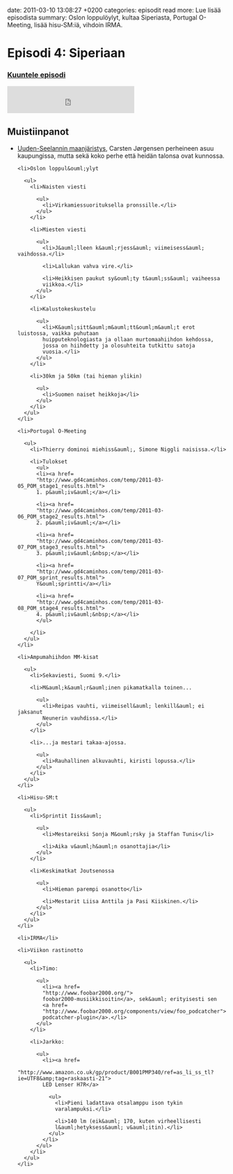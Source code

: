 date: 2011-03-10 13:08:27 +0200
categories: episodit
read more: Lue lis&auml;&auml; episodista
summary: Oslon loppul&ouml;ylyt, kultaa Siperiasta, Portugal O-Meeting, lis&auml;&auml; hisu-SM:i&auml;, vihdoin IRMA.

#  Episodi 4: Siperiaan

### [Kuuntele episodi](http://traffic.libsyn.com/raskaasti/episodi-4.mp3)

<script type="text/javascript" src="http://player.wizzard.tv/player/o/j/x/133545871347/config/k-a981f8b500e1d1de/uuid/root/height/240/width/480/episode/k-9596e53822dab555.m4v"></script>

<iframe src="http://www.facebook.com/plugins/likebox.php?href=http%3A%2F%2Fwww.facebook.com%2Fpages%2FRaskaasti%2F164707666913459&amp;width=292&amp;colorscheme=dark&amp;show_faces=false&amp;stream=false&amp;header=false&amp;height=62" scrolling="no" frameborder="0" style="border:none; overflow:hidden; width:292px; height:62px;" allowTransparency="true">
</iframe>

  <h2>Muistiinpanot</h2>

  <ul>
    <li><a href=
    "http://www.boston.com/bigpicture/2011/02/christchurch_earthquake.html">
    Uuden-Seelannin maanj&auml;ristys</a>, Carsten J&oslash;rgensen perheineen
    asuu kaupungissa, mutta sek&auml; koko perhe ett&auml; heid&auml;n talonsa
    ovat kunnossa.</li>

    <li>Oslon loppul&ouml;ylyt

      <ul>
        <li>Naisten viesti

          <ul>
            <li>Virkamiessuorituksella pronssille.</li>
          </ul>
        </li>

        <li>Miesten viesti

          <ul>
            <li>J&auml;lleen k&auml;rjess&auml; viimeisess&auml; vaihdossa.</li>

            <li>Lallukan vahva vire.</li>

            <li>Heikkisen paukut sy&ouml;ty t&auml;ss&auml; vaiheessa
            viikkoa.</li>
          </ul>
        </li>

        <li>Kalustokeskustelu

          <ul>
            <li>K&auml;sitt&auml;m&auml;tt&ouml;m&auml;t erot luistossa, vaikka puhutaan
            huipputeknologiasta ja ollaan murtomaahiihdon kehdossa,
            jossa on hiihdetty ja olosuhteita tutkittu satoja
            vuosia.</li>
          </ul>
        </li>

        <li>30km ja 50km (tai hieman ylikin)

          <ul>
            <li>Suomen naiset heikkoja</li>
          </ul>
        </li>
      </ul>
    </li>

    <li>Portugal O-Meeting

      <ul>
        <li>Thierry dominoi miehiss&auml;, Simone Niggli naisissa.</li>

        <li>Tulokset
          <ul>
          <li><a href=
          "http://www.gd4caminhos.com/temp/2011-03-05_POM_stage1_results.html">
          1. p&auml;iv&auml;</a></li>

          <li><a href=
          "http://www.gd4caminhos.com/temp/2011-03-06_POM_stage2_results.html">
          2. p&auml;iv&auml;</a></li>

          <li><a href=
          "http://www.gd4caminhos.com/temp/2011-03-07_POM_stage3_results.html">
          3. p&auml;iv&auml;&nbsp;</a></li>

          <li><a href=
          "http://www.gd4caminhos.com/temp/2011-03-07_POM_sprint_results.html">
          Y&ouml;sprintti</a></li>

          <li><a href=
          "http://www.gd4caminhos.com/temp/2011-03-08_POM_stage4_results.html">
          4. p&auml;iv&auml;&nbsp;</a></li>
          </ul>

        </li>
      </ul>
    </li>

    <li>Ampumahiihdon MM-kisat

      <ul>
        <li>Sekaviesti, Suomi 9.</li>

        <li>M&auml;k&auml;r&auml;inen pikamatkalla toinen...

          <ul>
            <li>Reipas vauhti, viimeisell&auml; lenkill&auml; ei jaksanut
            Neunerin vauhdissa.</li>
          </ul>
        </li>

        <li>...ja mestari takaa-ajossa.

          <ul>
            <li>Rauhallinen alkuvauhti, kiristi lopussa.</li>
          </ul>
        </li>
      </ul>
    </li>

    <li>Hisu-SM:t

      <ul>
        <li>Sprintit Iiss&auml;

          <ul>
            <li>Mestareiksi Sonja M&ouml;rsky ja Staffan Tunis</li>

            <li>Aika v&auml;h&auml;n osanottajia</li>
          </ul>
        </li>

        <li>Keskimatkat Joutsenossa

          <ul>
            <li>Hieman parempi osanotto</li>

            <li>Mestarit Liisa Anttila ja Pasi Kiiskinen.</li>
          </ul>
        </li>
      </ul>
    </li>

    <li>IRMA</li>

    <li>Viikon rastinotto

      <ul>
        <li>Timo:

          <ul>
            <li><a href=
            "http://www.foobar2000.org/">
            foobar2000-musiikkisoitin</a>, sek&auml; erityisesti sen
            <a href=
            "http://www.foobar2000.org/components/view/foo_podcatcher">
            podcatcher-plugin</a>.</li>
          </ul>
        </li>

        <li>Jarkko:

          <ul>
            <li><a href=
            "http://www.amazon.co.uk/gp/product/B001PMP340/ref=as_li_ss_tl?ie=UTF8&amp;tag=raskaasti-21">
            LED Lenser H7R</a>

              <ul>
                <li>Pieni ladattava otsalamppu ison tykin
                varalampuksi.</li>

                <li>140 lm (eik&auml; 170, kuten virheellisesti
                l&auml;hetyksess&auml; v&auml;itin).</li>
              </ul>
            </li>
          </ul>
        </li>
      </ul>
    </li>
  </ul>

